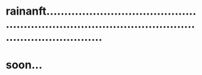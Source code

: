 # rainanft..........................................................................................................................
# soon...

